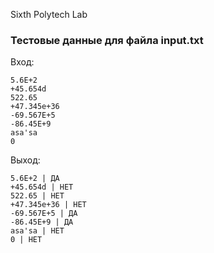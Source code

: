 Sixth Polytech Lab
### Тестовые данные для файла input.txt
Вход:
```
5.6E+2
+45.654d
522.65
+47.345e+36
-69.567E+5
-86.45E+9
asa'sa
0

```
Выход:
```
5.6E+2 | ДА
+45.654d | НЕТ
522.65 | НЕТ
+47.345e+36 | НЕТ
-69.567E+5 | ДА
-86.45E+9 | ДА
asa'sa | НЕТ
0 | НЕТ

```
